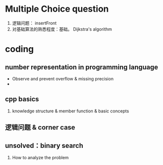 # Multiple Choice question
1. 逻辑问题： insertFront
2. 对基础算法的熟悉程度：基础。 Dijkstra's algorithm 

# coding
## number representation in programming language
* Observe and prevent overflow & missing precision
* 
## cpp basics
1. knowledge structure & member function & basic concepts

## 逻辑问题 & corner case 

## unsolved：binary search 
1. How to analyze the problem


